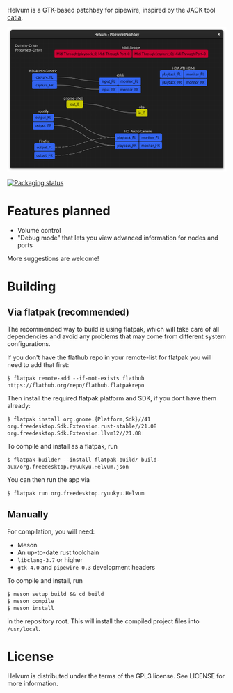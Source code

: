 Helvum is a GTK-based patchbay for pipewire, inspired by the JACK tool [catia](https://kx.studio/Applications:Catia).

![Screenshot](docs/screenshot.png)

[![Packaging status](https://repology.org/badge/vertical-allrepos/helvum.svg)](https://repology.org/project/helvum/versions)


# Features planned

- Volume control
- "Debug mode" that lets you view advanced information for nodes and ports

More suggestions are welcome!

# Building

## Via flatpak (recommended)
The recommended way to build is using flatpak, which will take care of all dependencies and avoid any problems that may come from different system configurations.

If you don't have the flathub repo in your remote-list for flatpak you will need to add that first:
```shell
$ flatpak remote-add --if-not-exists flathub https://flathub.org/repo/flathub.flatpakrepo
```

Then install the required flatpak platform and SDK, if you dont have them already:
```shell
$ flatpak install org.gnome.{Platform,Sdk}//41 org.freedesktop.Sdk.Extension.rust-stable//21.08 org.freedesktop.Sdk.Extension.llvm12//21.08
```

To compile and install as a flatpak, run
```shell
$ flatpak-builder --install flatpak-build/ build-aux/org.freedesktop.ryuukyu.Helvum.json
```

You can then run the app via
```shell
$ flatpak run org.freedesktop.ryuukyu.Helvum
```

## Manually
For compilation, you will need:

- Meson
- An up-to-date rust toolchain
- `libclang-3.7` or higher
- `gtk-4.0` and `pipewire-0.3` development headers

To compile and install, run

```shell
$ meson setup build && cd build
$ meson compile
$ meson install
```

in the repository root.
This will install the compiled project files into `/usr/local`.

# License
Helvum is distributed under the terms of the GPL3 license.
See LICENSE for more information.
